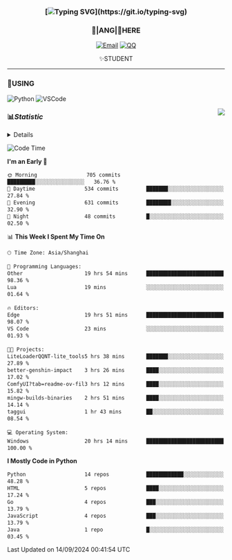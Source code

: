 <div align="center">


### [![Typing SVG](https://readme-typing-svg.herokuapp.com?size=25&duration=2500&color=8C43EA&vCenter=true&width=200&height=40&lines=%F0%9F%8C%B1ANGJustinl%F0%9F%8C%B1+!)](https://git.io/typing-svg)


### 🥛|**ANG**|🥛HERE



[![Email](https://img.shields.io/badge/Email-ANGJustin@163.com-6A5ACD?style=flat-square&logoColor=fff)](mailto:ANGJustinl@163.com)
[![QQ](https://img.shields.io/badge/QQ-77139032-98FB98?style=flat-square&logoColor=fff)](https://qm.qq.com/cgi-bin/qm/qr?k=mcs-cON_aPNfc3hO8-H7lWJHDX-5nKr7&noverify=0)




✨STUDENT 

</div>

---

### 🎨USING

![Python](https://img.shields.io/badge/-Python-blue?style=flat-square&logo=Python&logoColor=fff)
![VSCode](https://img.shields.io/badge/-VSCode-blue?style=flat-square&logo=visualstudiocode&logoColor=fff)


<a href="#">
  <img align="right" src="https://github-readme-stats.vercel.app/api?username=ANGJustinl&count_private=true&show_icons=true&hide_border=true&bg_color=15,f2f7fd,E0EAFC" />
</a>




### 📊*Statistic* 

<details>

<p align="center">
   <img src="github-metrics.svg" alt="typing-svg">
</p>

[![Github activity graph](https://github-readme-activity-graph.angforever.top/graph?username=ANGJustinl&theme=dracula)](https://github.com/ANGJustinl/ANGJustinl)
![image](https://github.com/ANGJustinl/ANGJustinl/assets/96008766/f6c957b8-b907-482a-8804-4c1f944d4b60)
</details>

<!--START_SECTION:waka-->
![Code Time](http://img.shields.io/badge/Code%20Time-280%20hrs%2059%20mins-blue)

**I'm an Early 🐤** 

```text
🌞 Morning                705 commits         █████████░░░░░░░░░░░░░░░░   36.76 % 
🌆 Daytime                534 commits         ███████░░░░░░░░░░░░░░░░░░   27.84 % 
🌃 Evening                631 commits         ████████░░░░░░░░░░░░░░░░░   32.90 % 
🌙 Night                  48 commits          █░░░░░░░░░░░░░░░░░░░░░░░░   02.50 % 
```


📊 **This Week I Spent My Time On** 

```text
🕑︎ Time Zone: Asia/Shanghai

💬 Programming Languages: 
Other                    19 hrs 54 mins      █████████████████████████   98.36 % 
Lua                      19 mins             ░░░░░░░░░░░░░░░░░░░░░░░░░   01.64 % 

🔥 Editors: 
Edge                     19 hrs 51 mins      █████████████████████████   98.07 % 
VS Code                  23 mins             ░░░░░░░░░░░░░░░░░░░░░░░░░   01.93 % 

🐱‍💻 Projects: 
LiteLoaderQQNT-lite_tools5 hrs 38 mins       ███████░░░░░░░░░░░░░░░░░░   27.89 % 
better-genshin-impact    3 hrs 26 mins       ████░░░░░░░░░░░░░░░░░░░░░   17.02 % 
ComfyUI?tab=readme-ov-fil3 hrs 12 mins       ████░░░░░░░░░░░░░░░░░░░░░   15.82 % 
mingw-builds-binaries    2 hrs 51 mins       ████░░░░░░░░░░░░░░░░░░░░░   14.14 % 
taggui                   1 hr 43 mins        ██░░░░░░░░░░░░░░░░░░░░░░░   08.54 % 

💻 Operating System: 
Windows                  20 hrs 14 mins      █████████████████████████   100.00 % 
```

**I Mostly Code in Python** 

```text
Python                   14 repos            ████████████░░░░░░░░░░░░░   48.28 % 
HTML                     5 repos             ████░░░░░░░░░░░░░░░░░░░░░   17.24 % 
Go                       4 repos             ███░░░░░░░░░░░░░░░░░░░░░░   13.79 % 
JavaScript               4 repos             ███░░░░░░░░░░░░░░░░░░░░░░   13.79 % 
Java                     1 repo              █░░░░░░░░░░░░░░░░░░░░░░░░   03.45 % 
```




 Last Updated on 14/09/2024 00:41:54 UTC
<!--END_SECTION:waka-->
